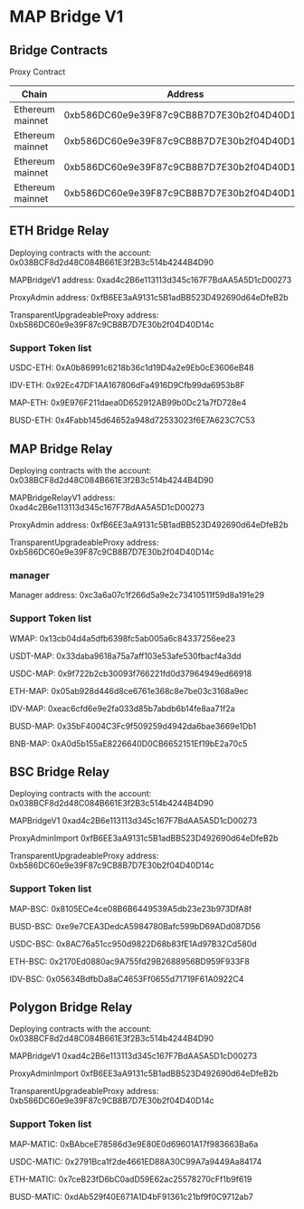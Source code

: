# MAP Bridge V1


## Bridge Contracts

Proxy Contract

| Chain            | Address |
|------------------| -----|
| Ethereum mainnet | 0xb586DC60e9e39F87c9CB8B7D7E30b2f04D40D14c |
| Ethereum mainnet | 0xb586DC60e9e39F87c9CB8B7D7E30b2f04D40D14c |
| Ethereum mainnet | 0xb586DC60e9e39F87c9CB8B7D7E30b2f04D40D14c |
| Ethereum mainnet | 0xb586DC60e9e39F87c9CB8B7D7E30b2f04D40D14c |

## ETH Bridge Relay

Deploying contracts with the account: 0x038BCF8d2d48C084B661E3f2B3c514b4244B4D90

MAPBridgeV1 address: 0xad4c2B6e113113d345c167F7BdAA5A5D1cD00273

ProxyAdmin address: 0xfB6EE3aA9131c5B1adBB523D492690d64eDfeB2b

TransparentUpgradeableProxy address: 0xb586DC60e9e39F87c9CB8B7D7E30b2f04D40D14c

### Support Token list

USDC-ETH:  0xA0b86991c6218b36c1d19D4a2e9Eb0cE3606eB48

IDV-ETH:    0x92Ec47DF1AA167806dFa4916D9Cfb99da6953b8F

MAP-ETH:    0x9E976F211daea0D652912AB99b0Dc21a7fD728e4

BUSD-ETH:   0x4Fabb145d64652a948d72533023f6E7A623C7C53


## MAP Bridge Relay

Deploying contracts with the account: 0x038BCF8d2d48C084B661E3f2B3c514b4244B4D90

MAPBridgeRelayV1 address: 0xad4c2B6e113113d345c167F7BdAA5A5D1cD00273

ProxyAdmin address: 0xfB6EE3aA9131c5B1adBB523D492690d64eDfeB2b

TransparentUpgradeableProxy address: 0xb586DC60e9e39F87c9CB8B7D7E30b2f04D40D14c


### manager

Manager address: 0xc3a6a07c1f266d5a9e2c73410511f59d8a191e29

### Support Token list

WMAP:       0x13cb04d4a5dfb6398fc5ab005a6c84337256ee23

USDT-MAP:   0x33daba9618a75a7aff103e53afe530fbacf4a3dd

USDC-MAP:   0x9f722b2cb30093f766221fd0d37964949ed66918

ETH-MAP:    0x05ab928d446d8ce6761e368c8e7be03c3168a9ec

IDV-MAP:    0xeac6cfd6e9e2fa033d85b7abdb6b14fe8aa71f2a

BUSD-MAP:   0x35bF4004C3Fc9f509259d4942da6bae3669e1Db1

BNB-MAP:    0xA0d5b155aE8226640D0CB6652151Ef19bE2a70c5


## BSC Bridge Relay

Deploying contracts with the account: 0x038BCF8d2d48C084B661E3f2B3c514b4244B4D90

MAPBridgeV1 0xad4c2B6e113113d345c167F7BdAA5A5D1cD00273

ProxyAdminImport 0xfB6EE3aA9131c5B1adBB523D492690d64eDfeB2b

TransparentUpgradeableProxy address: 0xb586DC60e9e39F87c9CB8B7D7E30b2f04D40D14c


### Support Token list

MAP-BSC:    0x8105ECe4ce08B6B6449539A5db23e23b973DfA8f

BUSD-BSC:   0xe9e7CEA3DedcA5984780Bafc599bD69ADd087D56

USDC-BSC:   0x8AC76a51cc950d9822D68b83fE1Ad97B32Cd580d

ETH-BSC:    0x2170Ed0880ac9A755fd29B2688956BD959F933F8

IDV-BSC:    0x05634BdfbDa8aC4653Ff0655d71719F61A0922C4


## Polygon Bridge Relay

Deploying contracts with the account: 0x038BCF8d2d48C084B661E3f2B3c514b4244B4D90

MAPBridgeV1 0xad4c2B6e113113d345c167F7BdAA5A5D1cD00273

ProxyAdminImport 0xfB6EE3aA9131c5B1adBB523D492690d64eDfeB2b

TransparentUpgradeableProxy address: 0xb586DC60e9e39F87c9CB8B7D7E30b2f04D40D14c

### Support Token list

MAP-MATIC:    0xBAbceE78586d3e9E80E0d69601A17f983663Ba6a

USDC-MATIC:   0x2791Bca1f2de4661ED88A30C99A7a9449Aa84174

ETH-MATIC:    0x7ceB23fD6bC0adD59E62ac25578270cFf1b9f619

BUSD-MATIC:   0xdAb529f40E671A1D4bF91361c21bf9f0C9712ab7



